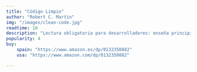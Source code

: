 ```yaml
---
title: "Código Limpio"
author: "Robert C. Martin"
img: "/images/clean-code.jpg"
readtime: 10
description: "Lectura obligatoria para desarrolladores: enseña principios y buenas prácticas para escribir código limpio, legible y mantenible."
popularity: 4
buy: 
    spain: "https://www.amazon.es/dp/0132350882"
    usa: "https://www.amazon.com/dp/0132350882"

---
```

